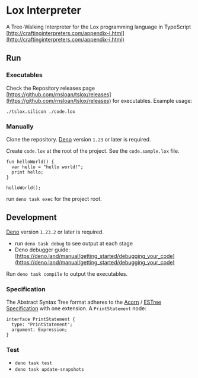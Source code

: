 # Lox Interpreter

A Tree-Walking Interpreter for the Lox programming language in TypeScript [http://craftinginterpreters.com/appendix-i.html](http://craftinginterpreters.com/appendix-i.html)

## Run

### Executables

Check the Repository releases page [https://github.com/rnsloan/tslox/releases](https://github.com/rnsloan/tslox/releases) for executables. Example usage:

`./tslox.silicon ./code.lox`

### Manually 

Clone the repository. [Deno](https://deno.land) version `1.23` or later is required.

Create `code.lox` at the root of the project. See the `code.sample.lox` file.

```
fun helloWorld() {
  var hello = "hello world!";
  print hello;
}

helloWorld();
```

run `deno task exec` for the project root.

## Development

[Deno](https://deno.land) version `1.23.2` or later is required.

- run `deno task debug` to see output at each stage
- Deno debugger guide: [https://deno.land/manual/getting_started/debugging_your_code](https://deno.land/manual/getting_started/debugging_your_code)

Run `deno task compile` to output the executables.
### Specification

The Abstract Syntax Tree format adheres to the [Acorn](https://github.com/acornjs/acorn) / [ESTree Specification](https://github.com/estree/estree) with one extension. A `PrintStatement` node:

```
interface PrintStatement {
  type: "PrintStatement";
  argument: Expression;
}
```

### Test

- `deno task test`
- `deno task update-snapshots`
